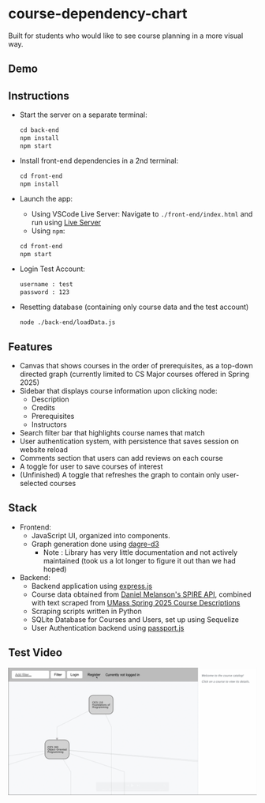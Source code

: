 # course-dependency-chart

Built for students who would like to see course planning in a more visual way.

## Demo

## Instructions

- Start the server on a separate terminal:
  ```
  cd back-end
  npm install
  npm start
  ```
- Install front-end dependencies in a 2nd terminal:
  ```
  cd front-end
  npm install
  ```
- Launch the app:

  - Using VSCode Live Server: Navigate to `./front-end/index.html` and run using [Live Server](https://marketplace.visualstudio.com/items?itemName=ritwickdey.LiveServer)
  - Using `npm`:

  ```
  cd front-end
  npm start
  ```

- Login Test Account:
  ```
  username : test
  password : 123
  ```
- Resetting database (containing only course data and the test account)
  ```
  node ./back-end/loadData.js
  ```

## Features

- Canvas that shows courses in the order of prerequisites, as a top-down directed graph
  (currently limited to CS Major courses offered in Spring 2025)
- Sidebar that displays course information upon clicking node:
  - Description
  - Credits
  - Prerequisites
  - Instructors
- Search filter bar that highlights course names that match
- User authentication system, with persistence that saves session on website reload
- Comments section that users can add reviews on each course
- A toggle for user to save courses of interest
- (Unfinished) A toggle that refreshes the graph to contain only user-selected courses

## Stack

- Frontend:
  - JavaScript UI, organized into components.
  - Graph generation done using [dagre-d3](https://github.com/dagrejs/dagre-d3)
    - Note : Library has very little documentation and not actively maintained (took us a lot longer to figure it out than we had hoped)
- Backend:
  - Backend application using [express.js](https://www.passportjs.org)
  - Course data obtained from [Daniel Melanson's SPIRE API](https://spire-api.melanson.dev/), combined with text scraped from [UMass Spring 2025 Course Descriptions](https://content.cs.umass.edu/content/spring-2025-course-descriptions?_gl=1*1bpqesh*_gcl_au*MTI1MzYxNjE3MS4xNzMwMjU0Mjkw*_ga*MTM1NzU4NTkxNi4xNzMwMjU0Mjkx*_ga_21RLS0L7EB*MTczMzg4ODk4Mi40OC4wLjE3MzM4ODg5ODIuMC4wLjA.)
  - Scraping scripts written in Python
  - SQLite Database for Courses and Users, set up using Sequelize
  - User Authentication backend using [passport.js](https://www.passportjs.org)

## Test Video

[![Test Video](team/assets/thumbnail.png)](https://streamable.com/jepmfa)
